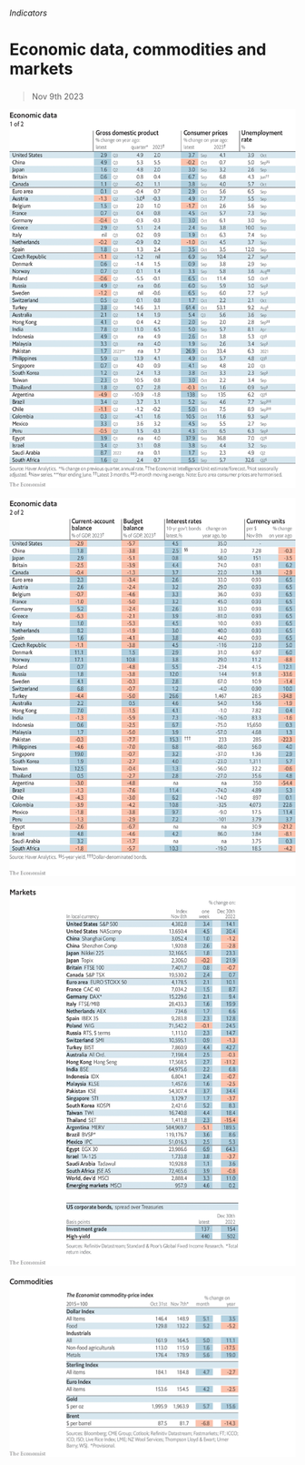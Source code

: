 ###### Indicators

# Economic data, commodities and markets 

#####  

> Nov 9th 2023 

![image](images/20231111_INT101.png) 


![image](images/20231111_INT102.png) 


![image](images/20231111_INT201.png) 


![image](images/20231111_INT401.png) 


